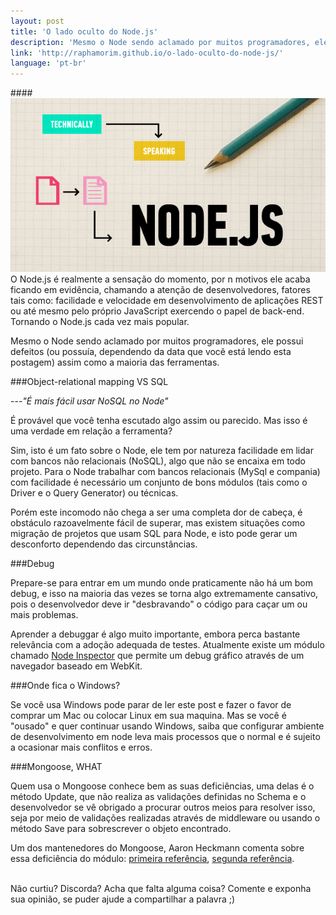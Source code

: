 ```yaml
---
layout: post
title: 'O lado oculto do Node.js'
description: 'Mesmo o Node sendo aclamado por muitos programadores, ele possui defeitos assim como a maioria das ferramentas.'
link: 'http://raphamorim.github.io/o-lado-oculto-do-node-js/'
language: 'pt-br'
---
```


####<img src="/assets/images/posts/why-node-js.jpg" alt="NodeJs">
O Node.js é realmente a sensação do momento, por n motivos ele acaba ficando em evidência,
chamando a atenção de desenvolvedores, fatores tais como: facilidade e velocidade em desenvolvimento de aplicações
REST ou até mesmo pelo próprio JavaScript exercendo o papel de back-end. Tornando o Node.js
cada vez mais popular.

<!-- more -->

Mesmo o Node sendo aclamado por muitos programadores, ele possui defeitos (ou possuía,
dependendo da data que você está lendo esta postagem) assim como a maioria das ferramentas.

###Object-relational mapping VS SQL

---*"É mais fácil usar NoSQL no Node"*

É provável que você tenha escutado algo assim ou parecido. Mas
isso é uma verdade em relação a ferramenta?

Sim, isto é um fato sobre o Node, ele tem por natureza facilidade em lidar com bancos não relacionais (NoSQL), algo
que não se encaixa em todo projeto. Para o Node trabalhar com bancos relacionais (MySql e compania) com facilidade é
necessário um conjunto de bons módulos (tais como o Driver e o Query Generator) ou técnicas.

Porém este incomodo não chega a ser uma completa dor de cabeça, é obstáculo razoavelmente fácil de
superar, mas existem situações como migração de projetos que usam SQL para Node, e isto
pode gerar um desconforto dependendo das circunstâncias.

###Debug

Prepare-se para entrar em um mundo onde praticamente não há um bom debug, e isso na maioria
das vezes se torna algo extremamente cansativo, pois o desenvolvedor deve ir "desbravando" o código
para caçar um ou mais problemas.

Aprender a debuggar é algo muito importante, embora perca bastante relevância com a adoção
adequada de testes. Atualmente existe um módulo chamado
<a href="https://github.com/node-inspector/node-inspector" class="link">Node Inspector</a>
que permite um debug gráfico através de um navegador baseado em WebKit.

###Onde fica o Windows?

Se você usa Windows pode parar de ler este post e fazer o favor de comprar um Mac ou
colocar Linux em sua maquina. Mas se você é "ousado" e quer continuar usando Windows, saiba que
configurar ambiente de desenvolvimento em node leva mais processos que o normal e
é sujeito a ocasionar mais conflitos e erros.

###Mongoose, WHAT

Quem usa o Mongoose conhece bem as suas deficiências, uma delas é o método Update, que não realiza as validações
definidas no Schema e o desenvolvedor se vê obrigado a procurar outros meios para resolver isso, seja por meio de validações
realizadas através de middleware ou usando o método Save para sobrescrever o objeto encontrado.

Um dos mantenedores do Mongoose, Aaron Heckmann comenta sobre essa deficiência do módulo:
<a href="https://github.com/LearnBoost/mongoose/issues/892" class="link">primeira referência</a>,
<a href="https://groups.google.com/forum/?fromgroups=#!topic/mongoose-orm/8AV6aoJzdiQ" class="link">segunda referência</a>.
<br><br>

Não curtiu? Discorda? Acha que falta alguma coisa?
Comente e exponha sua opinião, se puder ajude a compartilhar a palavra ;)
